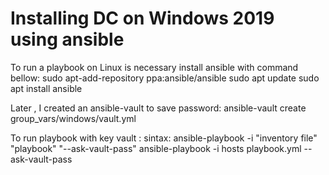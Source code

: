 # Installing DC on Windows 2019 using ansible
To run a playbook on Linux is necessary install ansible with command bellow:
sudo apt-add-repository ppa:ansible/ansible
sudo apt update
sudo apt install ansible

Later , I created an ansible-vault to save password:
ansible-vault create group_vars/windows/vault.yml

To run playbook with key vault :
sintax:
ansible-playbook -i "inventory file" "playbook" "--ask-vault-pass"
ansible-playbook -i hosts playbook.yml --ask-vault-pass
